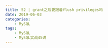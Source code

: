 ```yaml
---
title: 52 | grant之后要跟着flush privileges吗
date: 2019-06-03
categories:
    - MySQL
tags:
    - MySQL
    - MySQL实战45讲
---
```

